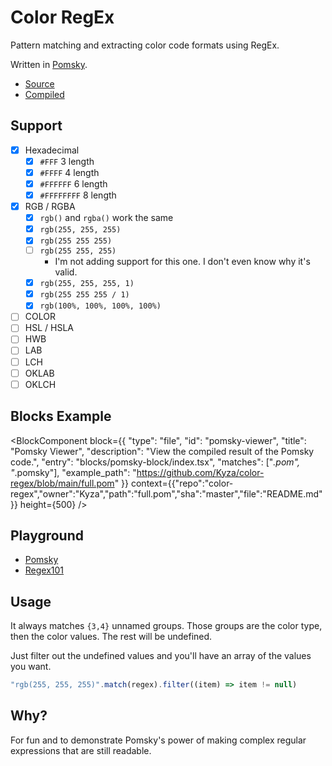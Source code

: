 # Color RegEx

Pattern matching and extracting color code formats using RegEx.

Written in [Pomsky](https://pomsky-lang.org).

- [Source](/full.pom)
- [Compiled](/full.reg)

## Support

- [x] Hexadecimal
  - [x] `#FFF` 3 length
  - [x] `#FFFF` 4 length
  - [x] `#FFFFFF` 6 length
  - [x] `#FFFFFFFF` 8 length
- [x] RGB / RGBA
  - [x] `rgb()` and `rgba()` work the same
  - [x] `rgb(255, 255, 255)`
  - [x] `rgb(255 255 255)`
  - [ ] `rgb(255 255, 255)`
    - I'm not adding support for this one. I don't even know why it's valid.
  - [x] `rgb(255, 255, 255, 1)`
  - [x] `rgb(255 255 255 / 1)`
  - [x] `rgb(100%, 100%, 100%, 100%)`
- [ ] COLOR
- [ ] HSL / HSLA
- [ ] HWB
- [ ] LAB
- [ ] LCH
- [ ] OKLAB
- [ ] OKLCH

## Blocks Example

<BlockComponent
block={{
	"type": "file",
	"id": "pomsky-viewer",
	"title": "Pomsky Viewer",
	"description": "View the compiled result of the Pomsky code.",
	"entry": "blocks/pomsky-block/index.tsx",
	"matches": ["*.pom", "*.pomsky"],
	"example_path": "https://github.com/Kyza/color-regex/blob/main/full.pom"
}}
context={{"repo":"color-regex","owner":"Kyza","path":"full.pom","sha":"master","file":"README.md"}}
height={500}
/>
  
## Playground

- [Pomsky](https://playground.pomsky-lang.org/?text=)
- [Regex101](https://regex101.com/r/nYVb24/)

## Usage

It always matches `{3,4}` unnamed groups. Those groups are the color type, then the color values. The rest will be undefined.

Just filter out the undefined values and you'll have an array of the values you want.

```js
"rgb(255, 255, 255)".match(regex).filter((item) => item != null)
```

## Why?

For fun and to demonstrate Pomsky's power of making complex regular expressions that are still readable.
